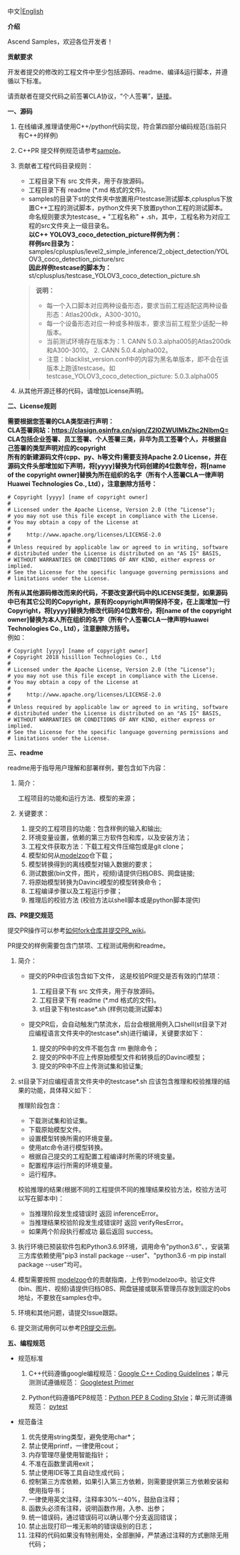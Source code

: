 中文|[English](CONTRIBUTING_EN.md) 

**介绍**

Ascend Samples，欢迎各位开发者！

 **贡献要求**

开发者提交的修改的工程文件中至少包括源码、readme、编译&运行脚本，并遵循以下标准。

请贡献者在提交代码之前签署CLA协议，“个人签署”，[链接](https://clasign.osinfra.cn/sign/Z2l0ZWUlMkZhc2NlbmQ=)。

 **一、源码**

1. 在线编译,推理请使用C++/python代码实现，符合第四部分编码规范(当前只有C++的样例)

2. C++PR 提交样例规范请参考[sample](./cplusplus/level2_simple_inference/1_classification/googlenet_imagenet_picture)。

3. 贡献者工程代码目录规则：   
    
    -   工程目录下有 src 文件夹，用于存放源码。   
    -   工程目录下有 readme (*.md 格式的文件)。   
    -   samples的目录下st的文件夹中放置用户testcase测试脚本,cplusplus下放置C++工程的测试脚本，python文件夹下放置python工程的测试脚本。命名规则要求为testcase_ + "工程名称" + .sh，其中，工程名称为对应工程的src文件夹上一级目录名。     
        **以C++ YOLOV3_coco_detection_picture样例为例：**   
        **样例src目录为：** samples/cplusplus/level2_simple_inference/2_object_detection/YOLOV3_coco_detection_picture/src     
        **因此样例testcase的脚本为：** st/cplusplus/testcase_YOLOV3_coco_detection_picture.sh
    
    > **说明：** 
    >- 每一个入口脚本对应两种设备形态，要求当前工程适配这两种设备形态：Atlas200dk，A300-3010。   
    >- 每一个设备形态对应一种或多种版本，要求当前工程至少适配一种版本。
    >- 当前测试环境存在版本为：1. CANN 5.0.3.alpha005的Atlas200dk和A300-3010。 2. CANN 5.0.4.alpha002。
    >- 注意：blacklist_version.conf中的内容为黑名单版本，即不会在该版本上跑该testcase。如testcase_YOLOV3_coco_detection_picture: 5.0.3.alpha005

4. 从其他开源迁移的代码，请增加License声明。

 **二、License规则**

**需要根据您签署的CLA类型进行声明：**    
**CLA签署网站：https://clasign.osinfra.cn/sign/Z2l0ZWUlMkZhc2NlbmQ=**    
**CLA包括企业签署、员工签署、个人签署三类，非华为员工签署个人，并根据自己签署的类型声明对应的copyright**   
**所有的新建源码文件(cpp、py、h等文件)需要支持Apache 2.0 License，并在源码文件头部增加如下声明，将[yyyy]替换为代码创建的4位数年份，将[name of the copyright owner]替换为所在组织的名字（所有个人签署CLA一律声明Huawei Technologies Co., Ltd），注意删除方括号：**   
```
# Copyright [yyyy] [name of copyright owner]
#
# Licensed under the Apache License, Version 2.0 (the "License");
# you may not use this file except in compliance with the License.
# You may obtain a copy of the License at
#
#     http://www.apache.org/licenses/LICENSE-2.0
#
# Unless required by applicable law or agreed to in writing, software
# distributed under the License is distributed on an "AS IS" BASIS,
# WITHOUT WARRANTIES OR CONDITIONS OF ANY KIND, either express or implied.
# See the License for the specific language governing permissions and
# limitations under the License. 
```

**所有从其他源码修改而来的代码，不要改变源代码中的LICENSE类型，如果源码中已有其它公司的Copyright，原有的copyright声明保持不变，在上面增加一行Copyright，将[yyyy]替换为修改代码的4位数年份，将[name of the copyright owner]替换为本人所在组织的名字（所有个人签署CLA一律声明Huawei Technologies Co., Ltd），注意删除方括号。**     
例如：
```
# Copyright [yyyy] [name of copyright owner]
# Copyright 2018 hisillion Technologies Co., Ltd
#
# Licensed under the Apache License, Version 2.0 (the "License");
# you may not use this file except in compliance with the License.
# You may obtain a copy of the License at
#
#     http://www.apache.org/licenses/LICENSE-2.0
#
# Unless required by applicable law or agreed to in writing, software
# distributed under the License is distributed on an "AS IS" BASIS,
# WITHOUT WARRANTIES OR CONDITIONS OF ANY KIND, either express or implied.
# See the License for the specific language governing permissions and
# limitations under the License.
```

 **三、readme**

readme用于指导用户理解和部署样例，要包含如下内容：

1. 简介：

    工程项目的功能和运行方法、模型的来源；

2. 关键要求：

    1. 提交的工程项目的功能：包含样例的输入和输出;   
    2. 环境变量设置，依赖的第三方软件包和库，以及安装方法；   
    3. 工程文件获取方法：下载工程文件压缩包或是git clone；   
    4. 模型如何从[modelzoo](https://gitee.com/ascend/modelzoo)仓下载；  
    5. 模型转换得到的离线模型对输入数据的要求；   
    6. 测试数据(bin文件，图片，视频)请提供归档OBS、网盘链接;   
    7. 将原始模型转换为Davinci模型的模型转换命令；   
    8. 工程编译步骤以及工程运行步骤；  
    9. 推理后的校验方法 (校验方法以shell脚本或是python脚本提供)   

 **四、PR提交规范**

提交PR操作可以参考[如何fork仓库并提交PR_wiki](https://gitee.com/ascend/samples/wikis/%E5%A6%82%E4%BD%95fork%E4%BB%93%E5%BA%93%E5%B9%B6%E6%8F%90%E4%BA%A4PR?sort_id=3271318)。

PR提交的样例需要包含门禁项、工程测试用例和readme。

1. 简介：

   - 提交的PR中应该包含如下文件， 这是校验PR提交是否有效的门禁项： 

        1. 工程目录下有 src 文件夹，用于存放源码。   
        2. 工程目录下有 readme (*.md 格式的文件)。   
        3. st目录下有testcase*.sh (样例功能测试脚本)

   - 提交PR后，会自动触发门禁流水，后台会根据用例入口shell(st目录下对应编程语言文件夹中的testcase*.sh)进行编译，关键要求如下：

        1. 提交的PR中的文件不能包含 rm 删除命令；   
        2. 提交的PR中不应上传原始模型文件和转换后的Davinci模型；   
        3. 提交的PR中不应上传测试集和验证集;   

2. st目录下对应编程语言文件夹中的testcase*.sh 应该包含推理和校验推理的结果的功能，具体释义如下：   

    推理阶段包含：   
    -    下载测试集和验证集。    
    -    下载原始模型文件。   
    -    设置模型转换所需的环境变量。   
    -    使用atc命令进行模型转换。   
    -    根据自己提交的工程配置工程编译时所需的环境变量。   
    -    配置程序运行所需的环境变量。  
    -    运行程序。    

    校验推理的结果(根据不同的工程提供不同的推理结果校验方法，校验方法可以写在脚本中)：   
    -    当推理阶段发生成错误时 返回 inferenceError。     
    -    当推理结果校验阶段发生成错误时 返回 verifyResError。    
    -    如果两个阶段执行都成功 最后返回 success。   

3. 执行环境已预装软件包和Python3.6.9环境，调用命令"python3.6"、，安装第三方库依赖使用"pip3 install package --user"、"python3.6 -m pip install package --user"均可。

4. 模型需要按照 [modelzoo](https://gitee.com/ascend/modelzoo)仓的贡献指南，上传到modelzoo中。验证文件(bin、图片、视频)请提供归档OBS、网盘链接或联系管理员存放到固定的obs地址，不要放在samples仓中。

5. 环境和其他问题，请提交Issue跟踪。

6. 提交测试用例可以参考[PR提交示例](./cplusplus/level2_simple_inference/1_classification/googlenet_imagenet_picture)。


 **五、编程规范**

- 规范标准

    1. C++代码遵循google编程规范：[Google C++ Coding Guidelines](http://google.github.io/styleguide/cppguide.html)；单元测测试遵循规范： [Googletest Primer](https://github.com/google/googletest/blob/master/googletest/docs/primer.md)  

    2. Python代码遵循PEP8规范：[Python PEP 8 Coding Style](https://pep8.org/)；单元测试遵循规范： [pytest](http://www.pytest.org/en/latest/)

- 规范备注

    1. 优先使用string类型，避免使用char*；   
    2. 禁止使用printf，一律使用cout；   
    3. 内存管理尽量使用智能指针；   
    4. 不准在函数里调用exit；   
    5. 禁止使用IDE等工具自动生成代码；   
    6. 控制第三方库依赖，如果引入第三方依赖，则需要提供第三方依赖安装和使用指导书；   
    7. 一律使用英文注释，注释率30%--40%，鼓励自注释；   
    8. 函数头必须有注释，说明函数作用，入参、出参；   
    9. 统一错误码，通过错误码可以确认哪个分支返回错误；   
    10. 禁止出现打印一堆无影响的错误级别的日志；   
    11. 注释的代码如果没有特别用处，全部删掉，严禁通过注释的方式删除无用代码；

